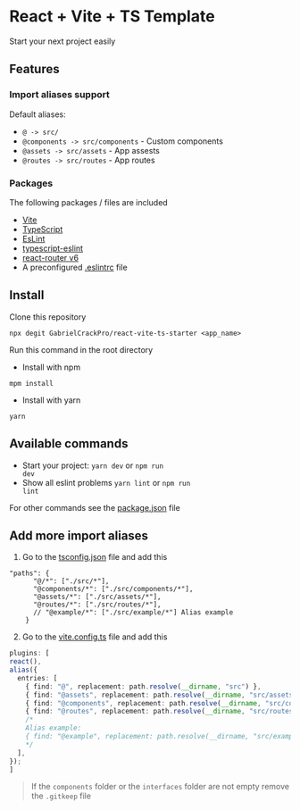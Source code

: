# React + Vite + TS Template

Start your next project easily

## Features

### Import aliases support

Default aliases:

- <code>@ -> src/</code>
- <code>@components -> src/components</code> - Custom components
- <code>@assets -> src/assets</code> - App assests
- <code>@routes -> src/routes</code> - App routes

### Packages

The following packages / files are included

- [Vite](https://vitejs.dev/)
- [TypeScript](https://www.typescriptlang.org/)
- [EsLint](https://eslint.org/)
- [typescript-eslint](https://typescript-eslint.io/)
- [react-router v6](https://reactrouter.com/en/main)
- A preconfigured
  [.eslintrc](https://github.com/GabrielCrackPro/react-vite-ts-starter/blob/main/.eslintrc.cjs)
  file

## Install

Clone this repository

```
npx degit GabrielCrackPro/react-vite-ts-starter <app_name>
```

Run this command in the root directory

- Install with npm

```
mpm install
```

- Install with yarn

```
yarn
```

## Available commands

- Start your project: <code>yarn dev</code> or <code>npm run dev</code>
- Show all eslint problems <code>yarn lint</code> or <code>npm run lint</code>

For other commands see the
[package.json](https://github.com/GabrielCrackPro/react-vite-ts-starter/blob/main/package.json)
file

## Add more import aliases

1. Go to the
   [tsconfig.json](https://github.com/GabrielCrackPro/react-vite-ts-starter/blob/main/tsconfig.json)
   file and add this

```jsonc
"paths": {
      "@/*": ["./src/*"],
      "@components/*": ["./src/components/*"],
      "@assets/*": ["./src/assets/*"],
      "@routes/*": ["./src/routes/*"],
      // "@example/*": ["./src/example/*"] Alias example
    }
```

2. Go to the
   [vite.config.ts](https://github.com/GabrielCrackPro/react-vite-ts-starter/blob/main/vite.config.ts)
   file and add this

```ts
plugins: [
react(),
alias({
  entries: [
    { find: "@", replacement: path.resolve(__dirname, "src") },
    { find: "@assets", replacement: path.resolve(__dirname, "src/assets") },
    { find: "@components", replacement: path.resolve(__dirname, "src/components") },
    { find: "@routes", replacement: path.resolve(__dirname, "src/routes") },
    /*
    Alias example:
    { find: "@example", replacement: path.resolve(__dirname, "src/example") },
    */
  ],
});
]
```

> If the <code>components</code> folder or the <code>interfaces</code> folder
> are not empty remove the <code>.gitkeep</code> file
